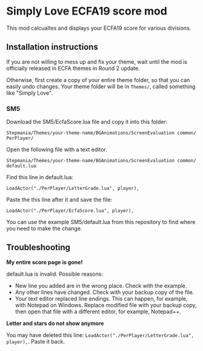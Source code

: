 # Simply Love ECFA19 score mod
This mod calcualtes and displays your ECFA19 score for various divisions.

## Installation instructions
If you are not willing to mess up and fix your theme, wait until the mod is officially released in ECFA themes in Round 2 update.

Otherwise, first create a copy of your entire theme folder, so that you can easily undo changes. Your theme folder will be in `Themes/`, called something like "Simply Love".

### SM5
Download the SM5/EcfaScore.lua file and copy it into this folder:

`Stepmania/Themes⁩/⁨your-theme-name/BGAnimations⁩/⁨ScreenEvaluation common⁩/⁨PerPlayer⁩/` 

Open the following file with a text editor.

`Stepmania/Themes⁩/⁨your-theme-name/BGAnimations⁩/⁨ScreenEvaluation common⁩/⁨default.lua`

Find this line in default.lua:

`LoadActor("./PerPlayer/LetterGrade.lua", player),`

Paste the this line after it and save the file:

`LoadActor("./PerPlayer/EcfaScore.lua", player),`

You can use the example SM5/default.lua from this repository to find where you need to make the change.

## Troubleshooting

**My entire score page is gone!**

default.lua is invalid. Possible reasons:
- New line you added are in the wrong place. Check with the example.
- Any other lines have changed. Check with your backup copy of the file.
- Your text editor replaced line endings. This can happen, for example, with Notepad on Windows. Replace modified file with your backup copy, then open that file with a different editor, for example, Notepad++.

**Letter and stars do not show anymore**

You may have deleted this line: `LoadActor("./PerPlayer/LetterGrade.lua", player),`. Paste it back.
